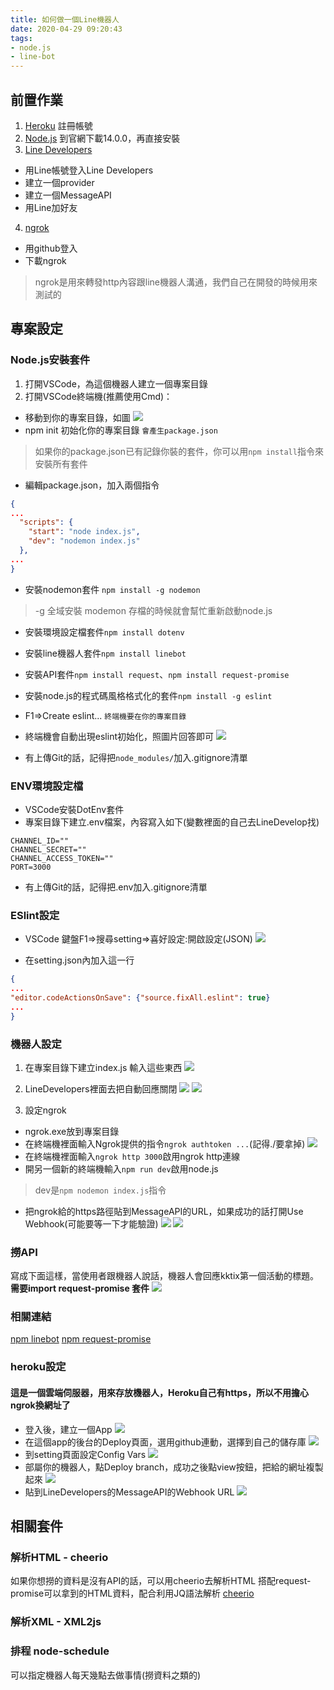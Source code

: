 ```yaml
---
title: 如何做一個Line機器人
date: 2020-04-29 09:20:43
tags: 
- node.js
- line-bot
---
```

## 前置作業
1. [Heroku](https://www.heroku.com/) 註冊帳號
2. [Node.js](https://nodejs.org/) 到官網下載14.0.0，再直接安裝
3. [Line Developers](https://developers.line.biz/zh-hant/)
  * 用Line帳號登入Line Developers
  * 建立一個provider
  * 建立一個MessageAPI
  * 用Line加好友
4. [ngrok](https://ngrok.com/)
  * 用github登入
  * 下載ngrok
> ngrok是用來轉發http內容跟line機器人溝通，我們自己在開發的時候用來測試的
<!-- more -->

## 專案設定
### Node.js安裝套件
1. 打開VSCode，為這個機器人建立一個專案目錄
2. 打開VSCode終端機(推薦使用Cmd)：
* 移動到你的專案目錄，如圖
 ![](https://i.imgur.com/vJhUtRl.png)
* npm init 初始化你的專案目錄
`會產生package.json`
> 如果你的package.json已有記錄你裝的套件，你可以用`npm install`指令來安裝所有套件
* 編輯package.json，加入兩個指令
```json
{
...
  "scripts": {
    "start": "node index.js",
    "dev": "nodemon index.js"
  },
...
}
```

* 安裝nodemon套件 `npm install -g nodemon`
> -g 全域安裝
> modemon 存檔的時候就會幫忙重新啟動node.js
* 安裝環境設定檔套件`npm install dotenv`
* 安裝line機器人套件`npm install linebot`
* 安裝API套件`npm install request`、`npm install request-promise`
* 安裝node.js的程式碼風格格式化的套件`npm install -g eslint`
* F1=>Create eslint...
`終端機要在你的專案目錄`
* 終端機會自動出現eslint初始化，照圖片回答即可
![](https://i.imgur.com/x90QjZz.png)

* 有上傳Git的話，記得把`node_modules/`加入.gitignore清單

### ENV環境設定檔
* VSCode安裝DotEnv套件
* 專案目錄下建立.env檔案，內容寫入如下(變數裡面的自己去LineDevelop找)
```
CHANNEL_ID=""
CHANNEL_SECRET=""
CHANNEL_ACCESS_TOKEN=""
PORT=3000
```
* 有上傳Git的話，記得把.env加入.gitignore清單

### ESlint設定
* VSCode 鍵盤F1=>搜尋setting=>喜好設定:開啟設定(JSON)
![](https://i.imgur.com/553WDYm.png)

* 在setting.json內加入這一行
```json
{
...
"editor.codeActionsOnSave": {"source.fixAll.eslint": true}
...
}
```
### 機器人設定
1. 在專案目錄下建立index.js
輸入這些東西
![](https://i.imgur.com/26XH5Ua.png)

2. LineDevelopers裡面去把自動回應關閉
![](https://i.imgur.com/WkIl1oC.png)
![](https://i.imgur.com/x2o2OvF.png)

3. 設定ngrok
* ngrok.exe放到專案目錄
* 在終端機裡面輸入Ngrok提供的指令`ngrok authtoken ...`(記得./要拿掉)
![](https://i.imgur.com/P1IdLF1.png)
* 在終端機裡面輸入`ngrok http 3000`啟用ngrok http連線
* 開另一個新的終端機輸入`npm run dev`啟用node.js
>dev是`npm nodemon index.js`指令

* 把ngrok給的https路徑貼到MessageAPI的URL，如果成功的話打開Use Webhook(可能要等一下才能驗證)
![](https://i.imgur.com/TOFIhLW.png)
![](https://i.imgur.com/nMg7NdO.png)


### 撈API
寫成下面這樣，當使用者跟機器人說話，機器人會回應kktix第一個活動的標題。
**需要import request-promise 套件**
![](https://i.imgur.com/dPdyfPt.png)


### 相關連結
[npm linebot](https://www.npmjs.com/package/linebot)
[npm request-promise](https://www.npmjs.com/package/request-promise)


### heroku設定
#### 這是一個雲端伺服器，用來存放機器人，Heroku自己有https，所以不用擔心ngrok換網址了
* 登入後，建立一個App
![](https://i.imgur.com/aruTbWh.png)
* 在這個app的後台的Deploy頁面，選用github連動，選擇到自己的儲存庫
![](https://i.imgur.com/KnDhbZE.png)
* 到setting頁面設定Config Vars
![](https://i.imgur.com/NjEis81.png)
* 部屬你的機器人，點Deploy branch，成功之後點view按鈕，把給的網址複製起來
![](https://i.imgur.com/iVG9IKj.png)
* 貼到LineDevelopers的MessageAPI的Webhook URL
![](https://i.imgur.com/Cxvkyfg.png)

## 相關套件

### 解析HTML - cheerio
如果你想撈的資料是沒有API的話，可以用cheerio去解析HTML
搭配request-promise可以拿到的HTML資料，配合利用JQ語法解析
[cheerio](https://github.com/cheeriojs/cheerio)

### 解析XML - XML2js

### 排程 node-schedule
可以指定機器人每天幾點去做事情(撈資料之類的)
